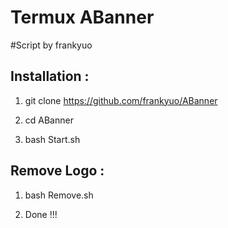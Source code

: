 # Termux ABanner
#Script by frankyuo

## Installation :

1) git clone https://github.com/frankyuo/ABanner


2) cd ABanner

3) bash Start.sh


## Remove Logo :

1) bash Remove.sh

2) Done !!!
